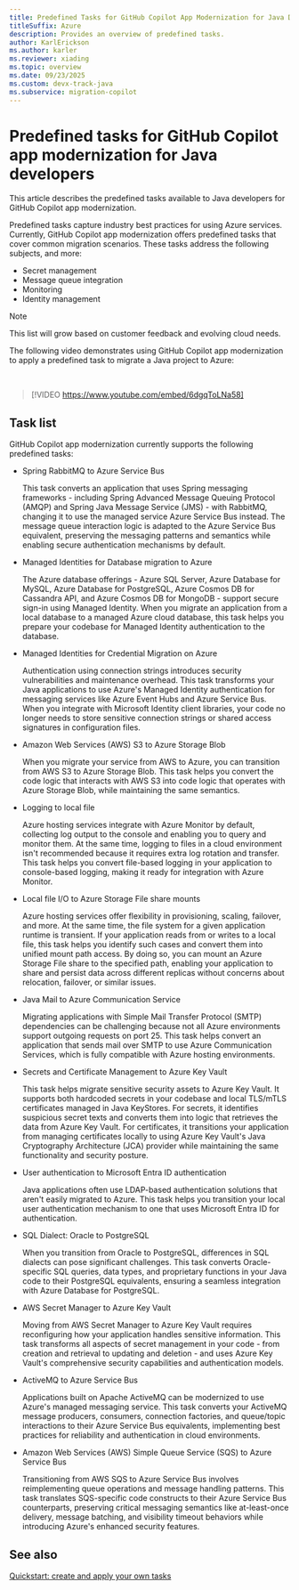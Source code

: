 ```yaml
---
title: Predefined Tasks for GitHub Copilot App Modernization for Java Developers
titleSuffix: Azure
description: Provides an overview of predefined tasks.
author: KarlErickson
ms.author: karler
ms.reviewer: xiading
ms.topic: overview
ms.date: 09/23/2025
ms.custom: devx-track-java
ms.subservice: migration-copilot
---
```


# Predefined tasks for GitHub Copilot app modernization for Java developers

This article describes the predefined tasks available to Java developers for GitHub Copilot app modernization.

Predefined tasks capture industry best practices for using Azure services. Currently, GitHub Copilot app modernization offers predefined tasks that cover common migration scenarios. These tasks address the following subjects, and more:

- Secret management
- Message queue integration
- Monitoring
- Identity management

> [!NOTE]
> This list will grow based on customer feedback and evolving cloud needs.

The following video demonstrates using GitHub Copilot app modernization to apply a predefined task to migrate a Java project to Azure:

<br>

> [!VIDEO https://www.youtube.com/embed/6dgqToLNa58]

## Task list

GitHub Copilot app modernization currently supports the following predefined tasks:

- Spring RabbitMQ to Azure Service Bus

  This task converts an application that uses Spring messaging frameworks - including Spring Advanced Message Queuing Protocol (AMQP) and Spring Java Message Service (JMS) - with RabbitMQ, changing it to use the managed service Azure Service Bus instead. The message queue interaction logic is adapted to the Azure Service Bus equivalent, preserving the messaging patterns and semantics while enabling secure authentication mechanisms by default.

- Managed Identities for Database migration to Azure

  The Azure database offerings - Azure SQL Server, Azure Database for MySQL, Azure Database for PostgreSQL, Azure Cosmos DB for Cassandra API, and Azure Cosmos DB for MongoDB - support secure sign-in using Managed Identity. When you migrate an application from a local database to a managed Azure cloud database, this task helps you prepare your codebase for Managed Identity authentication to the database.

- Managed Identities for Credential Migration on Azure

  Authentication using connection strings introduces security vulnerabilities and maintenance overhead. This task transforms your Java applications to use Azure's Managed Identity authentication for messaging services like Azure Event Hubs and Azure Service Bus. When you integrate with Microsoft Identity client libraries, your code no longer needs to store sensitive connection strings or shared access signatures in configuration files.

- Amazon Web Services (AWS) S3 to Azure Storage Blob

  When you migrate your service from AWS to Azure, you can transition from AWS S3 to Azure Storage Blob. This task helps you convert the code logic that interacts with AWS S3 into code logic that operates with Azure Storage Blob, while maintaining the same semantics.

- Logging to local file

  Azure hosting services integrate with Azure Monitor by default, collecting log output to the console and enabling you to query and monitor them. At the same time, logging to files in a cloud environment isn't recommended because it requires extra log rotation and transfer. This task helps you convert file-based logging in your application to console-based logging, making it ready for integration with Azure Monitor.

- Local file I/O to Azure Storage File share mounts

  Azure hosting services offer flexibility in provisioning, scaling, failover, and more. At the same time, the file system for a given application runtime is transient. If your application reads from or writes to a local file, this task helps you identify such cases and convert them into unified mount path access. By doing so, you can mount an Azure Storage File share to the specified path, enabling your application to share and persist data across different replicas without concerns about relocation, failover, or similar issues.

- Java Mail to Azure Communication Service

  Migrating applications with Simple Mail Transfer Protocol (SMTP) dependencies can be challenging because not all Azure environments support outgoing requests on port 25. This task helps convert an application that sends mail over SMTP to use Azure Communication Services, which is fully compatible with Azure hosting environments.

- Secrets and Certificate Management to Azure Key Vault

  This task helps migrate sensitive security assets to Azure Key Vault. It supports both hardcoded secrets in your codebase and local TLS/mTLS certificates managed in Java KeyStores. For secrets, it identifies suspicious secret texts and converts them into logic that retrieves the data from Azure Key Vault. For certificates, it transitions your application from managing certificates locally to using Azure Key Vault's Java Cryptography Architecture (JCA) provider while maintaining the same functionality and security posture.

- User authentication to Microsoft Entra ID authentication

  Java applications often use LDAP-based authentication solutions that aren't easily migrated to Azure. This task helps you transition your local user authentication mechanism to one that uses Microsoft Entra ID for authentication.

- SQL Dialect: Oracle to PostgreSQL

  When you transition from Oracle to PostgreSQL, differences in SQL dialects can pose significant challenges. This task converts Oracle-specific SQL queries, data types, and proprietary functions in your Java code to their PostgreSQL equivalents, ensuring a seamless integration with Azure Database for PostgreSQL.

- AWS Secret Manager to Azure Key Vault

  Moving from AWS Secret Manager to Azure Key Vault requires reconfiguring how your application handles sensitive information. This task transforms all aspects of secret management in your code - from creation and retrieval to updating and deletion - and uses Azure Key Vault's comprehensive security capabilities and authentication models.

- ActiveMQ to Azure Service Bus

  Applications built on Apache ActiveMQ can be modernized to use Azure's managed messaging service. This task converts your ActiveMQ message producers, consumers, connection factories, and queue/topic interactions to their Azure Service Bus equivalents, implementing best practices for reliability and authentication in cloud environments.

- Amazon Web Services (AWS) Simple Queue Service (SQS) to Azure Service Bus

  Transitioning from AWS SQS to Azure Service Bus involves reimplementing queue operations and message handling patterns. This task translates SQS-specific code constructs to their Azure Service Bus counterparts, preserving critical messaging semantics like at-least-once delivery, message batching, and visibility timeout behaviors while introducing Azure's enhanced security features.

## See also

[Quickstart: create and apply your own tasks](migrate-github-copilot-app-modernization-for-java-quickstart-create-and-apply-your-own-task.md)
